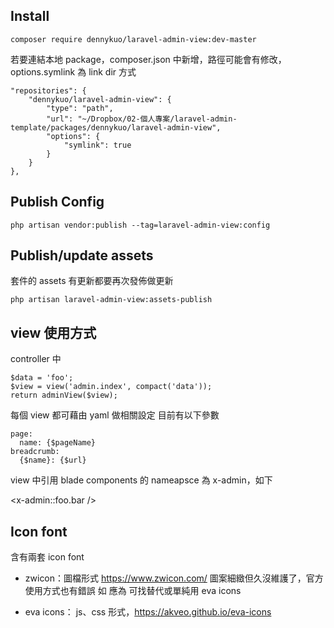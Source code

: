## Install

``` composer require dennykuo/laravel-admin-view:dev-master ```

若要連結本地 package，composer.json 中新增，路徑可能會有修改，options.symlink 為 link dir 方式

```
"repositories": {
    "dennykuo/laravel-admin-view": {
        "type": "path",
        "url": "~/Dropbox/02-個人專案/laravel-admin-template/packages/dennykuo/laravel-admin-view",
        "options": {
            "symlink": true
        }
    }
},
```

## Publish Config

``` php artisan vendor:publish --tag=laravel-admin-view:config ```

## Publish/update assets

套件的 assets 有更新都要再次發佈做更新

``` php artisan laravel-admin-view:assets-publish ```

## view 使用方式

controller 中

```
$data = 'foo';
$view = view('admin.index', compact('data'));
return adminView($view);
```

每個 view 都可藉由 yaml 做相關設定
目前有以下參數

```
page:
  name: {$pageName}
breadcrumb:
  {$name}: {$url}
```

view 中引用 blade components 的 nameapsce 為 x-admin，如下

<x-admin::foo.bar />

## Icon font

含有兩套 icon font

- zwicon：圖檔形式 https://www.zwicon.com/
圖案細緻但久沒維護了，官方使用方式也有錯誤
如 <i class="more-v"></i> 應為 <i class="zwicon-more-v"></i>
可找替代或單純用 eva icons

- eva icons：
js、css 形式，https://akveo.github.io/eva-icons
